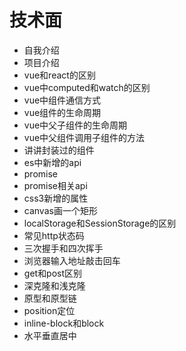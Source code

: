 <!--
 * @Author: zyxm5
 * @Date: 2021-03-24 21:50:58
 * @LastEditors: zyxm5
 * @LastEditTime: 2021-03-24 22:00:25
 * @Description: 
-->
# 技术面

- 自我介绍
- 项目介绍
- vue和react的区别
- vue中computed和watch的区别
- vue中组件通信方式
- vue组件的生命周期
- vue中父子组件的生命周期
- vue中父组件调用子组件的方法
- 讲讲封装过的组件
- es中新增的api
- promise
- promise相关api
- css3新增的属性
- canvas画一个矩形
- localStorage和SessionStorage的区别
- 常见http状态码
- 三次握手和四次挥手
- 浏览器输入地址敲击回车
- get和post区别
- 深克隆和浅克隆
- 原型和原型链
- position定位
- inline-block和block
- 水平垂直居中
